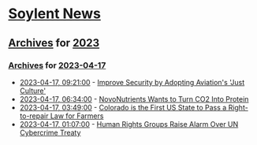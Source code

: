 # [Soylent News](../../../README.md)

## [Archives](../../index.md) for [2023](../index.md)

### [Archives](../../index.md) for [2023-04-17](index.md)

* [2023-04-17, 09:21:00](https://soylentnews.org/article.pl?sid=23/04/16/133210&from=rss) - [Improve Security by Adopting Aviation's 'Just Culture'](https://soylentnews.org/article.pl?sid=23/04/16/133210&from=rss)
* [2023-04-17, 06:34:00](https://soylentnews.org/article.pl?sid=23/04/15/1929222&from=rss) - [NovoNutrients Wants to Turn CO2 Into Protein](https://soylentnews.org/article.pl?sid=23/04/15/1929222&from=rss)
* [2023-04-17, 03:49:00](https://soylentnews.org/article.pl?sid=23/04/15/1920236&from=rss) - [Colorado is the First US State to Pass a Right-to-repair Law for Farmers](https://soylentnews.org/article.pl?sid=23/04/15/1920236&from=rss)
* [2023-04-17, 01:07:00](https://soylentnews.org/article.pl?sid=23/04/15/1853212&from=rss) - [Human Rights Groups Raise Alarm Over UN Cybercrime Treaty](https://soylentnews.org/article.pl?sid=23/04/15/1853212&from=rss)
